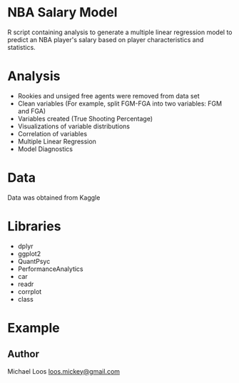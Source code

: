 # NBA Salary Model

R script containing analysis to generate a multiple linear regression model to predict an NBA player's salary based on player characteristics and statistics. 

# Analysis

* Rookies and unsiged free agents were removed from data set
* Clean variables (For example, split FGM-FGA into two variables: FGM and FGA) 
* Variables created (True Shooting Percentage)
* Visualizations of variable distributions
* Correlation of variables
* Multiple Linear Regression
* Model Diagnostics

# Data

Data was obtained from Kaggle

# Libraries
* dplyr
* ggplot2
* QuantPsyc
* PerformanceAnalytics
* car
* readr
* corrplot
* class

# Example


## Author

Michael Loos
loos.mickey@gmail.com
